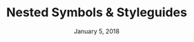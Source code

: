 ---
layout: post
date: January 5, 2018
title: Nested Symbols & Styleguides
link: http://janlosert.com/store/symbols-styleguides.html
image: images/tools/jan-losert.jpg
description: Stop wasting your time by crafting the same design systems and elements from scratch over and over and over again - and let the magic of this template’s nested symbols begin!
tags:
- sketch
type: Sketch File
---